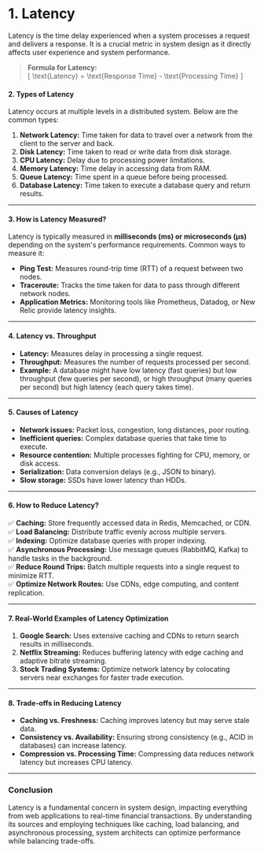 # 1. **Latency**

Latency is the time delay experienced when a system processes a request and delivers a response. It is a crucial metric in system design as it directly affects user experience and system performance.

> **Formula for Latency:**  
> \[
> \text{Latency} = \text{Response Time} - \text{Processing Time}
> \]

#### **2. Types of Latency**

Latency occurs at multiple levels in a distributed system. Below are the common types:

1. **Network Latency:** Time taken for data to travel over a network from the client to the server and back.
2. **Disk Latency:** Time taken to read or write data from disk storage.
3. **CPU Latency:** Delay due to processing power limitations.
4. **Memory Latency:** Time delay in accessing data from RAM.
5. **Queue Latency:** Time spent in a queue before being processed.
6. **Database Latency:** Time taken to execute a database query and return results.

---

#### **3. How is Latency Measured?**

Latency is typically measured in **milliseconds (ms) or microseconds (µs)** depending on the system's performance requirements. Common ways to measure it:

-   **Ping Test:** Measures round-trip time (RTT) of a request between two nodes.
-   **Traceroute:** Tracks the time taken for data to pass through different network nodes.
-   **Application Metrics:** Monitoring tools like Prometheus, Datadog, or New Relic provide latency insights.

---

#### **4. Latency vs. Throughput**

-   **Latency:** Measures delay in processing a single request.
-   **Throughput:** Measures the number of requests processed per second.
-   **Example:** A database might have low latency (fast queries) but low throughput (few queries per second), or high throughput (many queries per second) but high latency (each query takes time).

---

#### **5. Causes of Latency**

-   **Network issues:** Packet loss, congestion, long distances, poor routing.
-   **Inefficient queries:** Complex database queries that take time to execute.
-   **Resource contention:** Multiple processes fighting for CPU, memory, or disk access.
-   **Serialization:** Data conversion delays (e.g., JSON to binary).
-   **Slow storage:** SSDs have lower latency than HDDs.

---

#### **6. How to Reduce Latency?**

✅ **Caching:** Store frequently accessed data in Redis, Memcached, or CDN.  
✅ **Load Balancing:** Distribute traffic evenly across multiple servers.  
✅ **Indexing:** Optimize database queries with proper indexing.  
✅ **Asynchronous Processing:** Use message queues (RabbitMQ, Kafka) to handle tasks in the background.  
✅ **Reduce Round Trips:** Batch multiple requests into a single request to minimize RTT.  
✅ **Optimize Network Routes:** Use CDNs, edge computing, and content replication.

---

#### **7. Real-World Examples of Latency Optimization**

1. **Google Search:** Uses extensive caching and CDNs to return search results in milliseconds.
2. **Netflix Streaming:** Reduces buffering latency with edge caching and adaptive bitrate streaming.
3. **Stock Trading Systems:** Optimize network latency by colocating servers near exchanges for faster trade execution.

---

#### **8. Trade-offs in Reducing Latency**

-   **Caching vs. Freshness:** Caching improves latency but may serve stale data.
-   **Consistency vs. Availability:** Ensuring strong consistency (e.g., ACID in databases) can increase latency.
-   **Compression vs. Processing Time:** Compressing data reduces network latency but increases CPU latency.

---

### **Conclusion**

Latency is a fundamental concern in system design, impacting everything from web applications to real-time financial transactions. By understanding its sources and employing techniques like caching, load balancing, and asynchronous processing, system architects can optimize performance while balancing trade-offs.
